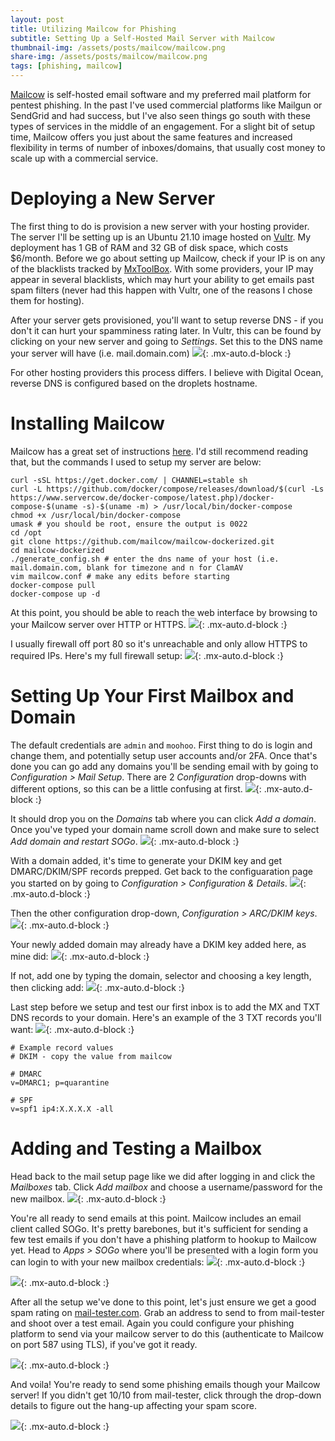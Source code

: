 ```yaml
---
layout: post
title: Utilizing Mailcow for Phishing
subtitle: Setting Up a Self-Hosted Mail Server with Mailcow
thumbnail-img: /assets/posts/mailcow/mailcow.png
share-img: /assets/posts/mailcow/mailcow.png
tags: [phishing, mailcow]
---
```


[Mailcow](https://mailcow.email/) is self-hosted email software and my preferred mail platform for pentest phishing. In the past I've used commercial platforms like Mailgun or SendGrid and had success, but I've also seen things go south with these types of services in the middle of an engagement. For a slight bit of setup time, Mailcow offers you just about the same features and increased flexibility in terms of number of inboxes/domains, that usually cost money to scale up with a commercial service.

# Deploying a New Server
The first thing to do is provision a new server with your hosting provider. The server I'll be setting up is an Ubuntu 21.10 image hosted on [Vultr](https://www.vultr.com/). My deployment has 1 GB of RAM and 32 GB of disk space, which costs $6/month. Before we go about setting up Mailcow, check if your IP is on any of the blacklists tracked by [MxToolBox](https://mxtoolbox.com/blacklists.aspx). With some providers, your IP may appear in several blacklists, which may hurt your ability to get emails past spam filters (never had this happen with Vultr, one of the reasons I chose them for hosting).

After your server gets provisioned, you'll want to setup reverse DNS - if you don't it can hurt your spamminess rating later. In Vultr, this can be found by clicking on your new server and going to *Settings*. Set this to the DNS name your server will have (i.e. mail.domain.com)
![](/assets/posts/mailcow/0_reverse_dns.png){: .mx-auto.d-block :}

For other hosting providers this process differs. I believe with Digital Ocean, reverse DNS is configured based on the droplets hostname.

# Installing Mailcow
Mailcow has a great set of instructions [here](https://mailcow.github.io/mailcow-dockerized-docs/i_u_m_install/). I'd still recommend reading that, but the commands I used to setup my server are below:
```shell
curl -sSL https://get.docker.com/ | CHANNEL=stable sh
curl -L https://github.com/docker/compose/releases/download/$(curl -Ls https://www.servercow.de/docker-compose/latest.php)/docker-compose-$(uname -s)-$(uname -m) > /usr/local/bin/docker-compose
chmod +x /usr/local/bin/docker-compose
umask # you should be root, ensure the output is 0022
cd /opt
git clone https://github.com/mailcow/mailcow-dockerized.git
cd mailcow-dockerized
./generate_config.sh # enter the dns name of your host (i.e. mail.domain.com, blank for timezone and n for ClamAV
vim mailcow.conf # make any edits before starting
docker-compose pull
docker-compose up -d
```

At this point, you should be able to reach the web interface by browsing to your Mailcow server over HTTP or HTTPS. 
![](/assets/posts/mailcow/1_web_ui.png){: .mx-auto.d-block :}

I usually firewall off port 80 so it's unreachable and only allow HTTPS to required IPs. Here's my full firewall setup:
![](/assets/posts/mailcow/0_firewall.png){: .mx-auto.d-block :}

# Setting Up Your First Mailbox and Domain
The default credentials are `admin` and `moohoo`. First thing to do is login and change them, and potentially setup user accounts and/or 2FA. Once that's done you can go add any domains you'll be sending email with by going to *Configuration > Mail Setup*. There are 2 *Configuration* drop-downs with different options, so this can be a little confusing at first.
![](/assets/posts/mailcow/2_goto_setup.png){: .mx-auto.d-block :}

It should drop you on the *Domains* tab where you can click *Add a domain*. Once you've typed your domain name scroll down and make sure to select *Add domain and restart SOGo*.
![](/assets/posts/mailcow/3_add_domain.png){: .mx-auto.d-block :}

With a domain added, it's time to generate your DKIM key and get DMARC/DKIM/SPF records prepped. Get back to the configuaration page you started on by going to *Configuration > Configuration & Details*.
![](/assets/posts/mailcow/4_goto_config.png){: .mx-auto.d-block :}

Then the other configuration drop-down, *Configuration > ARC/DKIM keys*.
![](/assets/posts/mailcow/5_goto_dkim.png){: .mx-auto.d-block :}

Your newly added domain may already have a DKIM key added here, as mine did:
![](/assets/posts/mailcow/6_dkim.png){: .mx-auto.d-block :}

If not, add one by typing the domain, selector and choosing a key length, then clicking add:
![](/assets/posts/mailcow/7_add_dkim.png){: .mx-auto.d-block :}

Last step before we setup and test our first inbox is to add the MX and TXT DNS records to your domain. Here's an example of the 3 TXT records you'll want:
![](/assets/posts/mailcow/8_dns_records.png){: .mx-auto.d-block :}

```shell
# Example record values
# DKIM - copy the value from mailcow

# DMARC
v=DMARC1; p=quarantine

# SPF
v=spf1 ip4:X.X.X.X -all
```

# Adding and Testing a Mailbox
Head back to the mail setup page like we did after logging in and click the *Mailboxes* tab. Click *Add mailbox* and choose a username/password for the new mailbox.
![](/assets/posts/mailcow/10_new_mailbox.png){: .mx-auto.d-block :}

You're all ready to send emails at this point. Mailcow includes an email client called SOGo. It's pretty barebones, but it's sufficient for sending a few test emails if you don't have a phishing platform to hookup to Mailcow yet. Head to *Apps > SOGo* where you'll be presented with a login form you can login to with your new mailbox credentials:
![](/assets/posts/mailcow/11_goto_sogo.png){: .mx-auto.d-block :}

![](/assets/posts/mailcow/12_sogo.png){: .mx-auto.d-block :}

After all the setup we've done to this point, let's just ensure we get a good spam rating on [mail-tester.com](https://www.mail-tester.com/). Grab an address to send to from mail-tester and shoot over a test email. Again you could configure your phishing platform to send via your mailcow server to do this (authenticate to Mailcow on port 587 using TLS), if you've got it ready.

![](/assets/posts/mailcow/13_send_test.png){: .mx-auto.d-block :}

And voila! You're ready to send some phishing emails though your Mailcow server! If you didn't get 10/10 from mail-tester, click through the drop-down details to figure out the hang-up affecting your spam score.

![](/assets/posts/mailcow/14_mail_tester.png){: .mx-auto.d-block :}